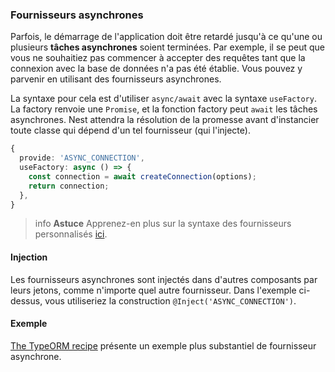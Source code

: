 ### Fournisseurs asynchrones

Parfois, le démarrage de l'application doit être retardé jusqu'à ce qu'une ou plusieurs **tâches asynchrones** soient terminées. Par exemple, il se peut que vous ne souhaitiez pas commencer à accepter des requêtes tant que la connexion avec la base de données n'a pas été établie. Vous pouvez y parvenir en utilisant des fournisseurs asynchrones.

La syntaxe pour cela est d'utiliser `async/await` avec la syntaxe `useFactory`. La factory renvoie une `Promise`, et la fonction factory peut `await` les tâches asynchrones. Nest attendra la résolution de la promesse avant d'instancier toute classe qui dépend d'un tel fournisseur (qui l'injecte).

```typescript
{
  provide: 'ASYNC_CONNECTION',
  useFactory: async () => {
    const connection = await createConnection(options);
    return connection;
  },
}
```

> info **Astuce** Apprenez-en plus sur la syntaxe des fournisseurs personnalisés [ici](/fundamentals/custom-providers).

#### Injection

Les fournisseurs asynchrones sont injectés dans d'autres composants par leurs jetons, comme n'importe quel autre fournisseur. Dans l'exemple ci-dessus, vous utiliseriez la construction `@Inject('ASYNC_CONNECTION')`.

#### Exemple

[The TypeORM recipe](/recipes/sql-typeorm) présente un exemple plus substantiel de fournisseur asynchrone.
